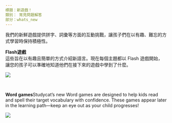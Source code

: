 ```yaml
---
標題：新遊戲！
類別： 常見問題解答
部分：whats_new
---
```

我們的新鮮遊戲提供拼字、詞彙等方面的互動挑戰，讓孩子們在以有趣、難忘的方式學習時保持積極性。  
  
**Flash遊戲**  
這些旨在以有趣且簡單的方式介紹新語言。現在每個主題都以 Flash 遊戲開始，讓您的孩子可以準確地知道他們在接下來的遊戲中學到了什麼。   
  
![](https://help.Studycat.com/hc/article_attachments/40396888063769)  



 


**Word games**Studycat’s new Word games are designed to help kids read and spell their target vocabulary with confidence. These games appear later in the learning path—keep an eye out as your child progresses!  



![](https://help.Studycat.com/hc/article_attachments/40706212454169)